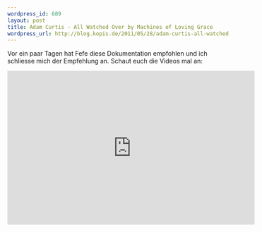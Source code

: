 ```yaml
--- 
wordpress_id: 689
layout: post
title: Adam Curtis - All Watched Over by Machines of Loving Grace
wordpress_url: http://blog.kopis.de/2011/05/28/adam-curtis-all-watched-over-by-machines-of-loving-grace/
---
```

Vor ein paar Tagen hat Fefe diese Dokumentation empfohlen und ich schliesse mich der Empfehlung an. Schaut euch die Videos mal an:

<iframe width="560" height="349" src="http://www.youtube.com/embed/xX5jImWRREc" frameborder="0" allowfullscreen></iframe>
